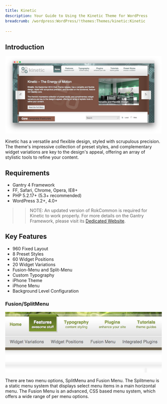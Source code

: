 ```yaml
---
title: Kinetic
description: Your Guide to Using the Kinetic Theme for WordPress
breadcrumb: /wordpress:WordPress/!themes:Themes/kinetic:Kinetic

---
```


Introduction
------------

![](assets/kinetic.jpeg)

Kinetic has a versatile and flexible design, styled with scrupulous precision. The theme's impressive collection of preset styles, and complementary widget variations are key to the design's appeal, offering an array of stylistic tools to refine your content.

Requirements
------------

* Gantry 4 Framework
* FF, Safari, Chrome, Opera, IE8+
* PHP 5.2.17+ (5.3+ recommended)
* WordPress 3.2+, 4.0+

> > NOTE: An updated version of RokCommon is required for Kinetic to work properly. For more details on the Gantry Framework, please visit its [Dedicated Website](http://www.gantry-framework.org/).

Key Features
------------

* 960 Fixed Layout
* 8 Preset Styles
* 60 Widget Positions
* 20 Widget Variations
* Fusion-Menu and Split-Menu
* Custom Typography
* iPhone Theme
* iPhone Menu
* Background Level Configuration

### Fusion/SplitMenu

![](assets/fusion.jpg)

There are two menu options, SplitMenu and Fusion Menu. The Splitmenu is a static menu system that displays select menu items in a main horizontal menu. The Fusion Menu is an advanced, CSS based menu system, which offers a wide range of per menu options.
